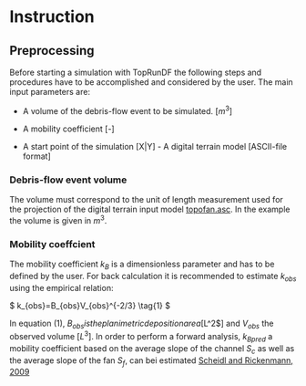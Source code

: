 # Instruction

## Preprocessing

Before starting a simulation with TopRunDF the following steps and
procedures have to be accomplished and considered by the user. The main
input parameters are:

-   A volume of the debris-flow event to be simulated. [$m^3$]

-   A mobility coefficient [-]

-   A start point of the simulation [X\|Y] - A digital terrain model
    [ASCII-file format]

### Debris-flow event volume

The volume must correspond to the unit of length measurement used for
the projection of the digital terrain input model
[topofan.asc](topofan.asc). In the example the volume is given in $m^3$.

### Mobility coeffcient

The mobility coefficient $k_B$ is a dimensionless parameter and has to
be defined by the user. For back calculation it is recommended to
estimate $k_{obs}$ using the empirical relation: 

$
k_{obs}=B_{obs}V_{obs}^{-2/3} \tag{1}
$

In equation (1), $B_{obs} is the planimetric deposition area [$L^2$] and $V_{obs}$ the observed volume [$L^3$].
In order to perform a forward analysis, $k_{Bpred}$ a mobility coefficient based on the average slope of the channel $S_c$
as well as the average slope of the fan $S_f$, can bei estimated [Scheidl and Rickenmann, 2009](https://onlinelibrary.wiley.com/doi/abs/10.1002/esp.1897)